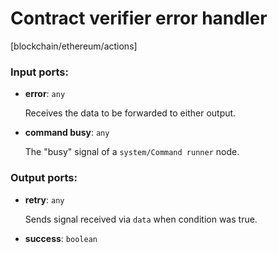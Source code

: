 # Contract verifier error handler

[blockchain/ethereum/actions]

### Input ports:

* __error__: `any`

    Receives the data to be forwarded to either output.


* __command busy__: `any`

    The "busy" signal of a `system/Command runner` node.

### Output ports:

* __retry__: `any`

    Sends signal received via `data` when condition was true.


* __success__: `boolean`

